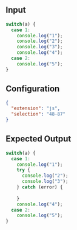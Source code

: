 
## Input
```javascript input
switch(a) {
  case 1:
    console.log("1");
    console.log("2");
    console.log("3");
    console.log("4");
  case 2:
    console.log("5");
}
```

## Configuration
```json configuration
{
  "extension": "js",
  "selection": "48-87"
}
```

## Expected Output
```javascript expected output
switch(a) {
  case 1:
    console.log("1");
    try {
      console.log("2");
      console.log("3");
    } catch (error) {
      
    }
    console.log("4");
  case 2:
    console.log("5");
}
```
